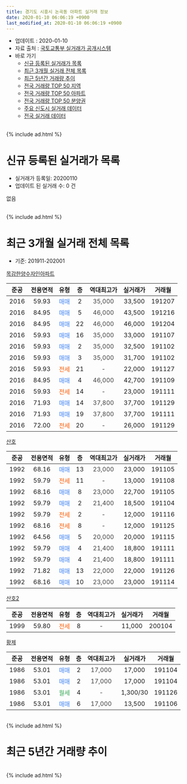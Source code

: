 ```yaml
---
title: 경기도 시흥시 논곡동 아파트 실거래 정보
date: 2020-01-10 06:06:19 +0900
last_modified_at: 2020-01-10 06:06:19 +0900
---
```


* 업데이트 : 2020-01-10
* 자료 출처 : [국토교통부 실거래가 공개시스템](http://rt.molit.go.kr)
* 바로 가기
    * [신규 등록된 실거래가 목록](#신규-등록된-실거래가-목록)
    * [최근 3개월 실거래 전체 목록](#최근-3개월-실거래-전체-목록)
    * [최근 5년간 거래량 추이](#최근-5년간-거래량-추이)
    * [전국 거래량 TOP 50 지역](https://inasie.github.io/apt-trade-info/최근-3개월-전국에서-가장-거래가-많이-발생한-지역)
    * [전국 거래량 TOP 50 아파트](https://inasie.github.io/apt-trade-info/최근-3개월-전국에서-가장-거래가-많이-발생한-아파트)
    * [전국 거래량 TOP 50 분양권](https://inasie.github.io/apt-trade-info/최근-3개월-전국에서-가장-거래가-많이-발생한-분양권)
    * [주요 신도시 실거래 데이터](https://inasie.github.io/apt-trade-info/주요-신도시)
    * [전국 실거래 데이터](https://inasie.github.io/apt-trade-info/전국)
<br>
{% include ad.html %}
<br>

# 신규 등록된 실거래가 목록
* 실거래가 등록일: 20200110
* 업데이트 된 실거래 수: 0 건

없음

<br>
{% include ad.html %}
<br>

# 최근 3개월 실거래 전체 목록
* 기준: 201911-202001


[목감한양수자인아파트](https://search.naver.com/search.naver?query=%EA%B2%BD%EA%B8%B0%EB%8F%84+%EC%8B%9C%ED%9D%A5%EC%8B%9C+%EB%85%BC%EA%B3%A1%EB%8F%99+%EB%AA%A9%EA%B0%90%ED%95%9C%EC%96%91%EC%88%98%EC%9E%90%EC%9D%B8%EC%95%84%ED%8C%8C%ED%8A%B8)

|준공|전용면적|유형|층|역대최고가|실거래가|거래월|
|:---:|:---:|:---:|:---:|:---:|:---:|:---:|
|2016|59.93|<span style="color:#4285f3">매매</span>|2|<span style="color:#444444">35,000</span>|33,500|191207|
|2016|84.95|<span style="color:#4285f3">매매</span>|5|<span style="color:#444444">46,000</span>|43,500|191216|
|2016|84.95|<span style="color:#4285f3">매매</span>|22|<span style="color:#444444">46,000</span>|46,000|191204|
|2016|59.93|<span style="color:#4285f3">매매</span>|16|<span style="color:#444444">35,000</span>|33,000|191107|
|2016|59.93|<span style="color:#4285f3">매매</span>|2|<span style="color:#444444">35,000</span>|32,500|191102|
|2016|59.93|<span style="color:#4285f3">매매</span>|3|<span style="color:#444444">35,000</span>|31,700|191102|
|2016|59.93|<span style="color:#ff5a00">전세</span>|21|<span style="color:#444444">-</span>|22,000|191127|
|2016|84.95|<span style="color:#4285f3">매매</span>|4|<span style="color:#444444">46,000</span>|42,700|191109|
|2016|59.93|<span style="color:#ff5a00">전세</span>|14|<span style="color:#444444">-</span>|23,000|191111|
|2016|71.93|<span style="color:#4285f3">매매</span>|14|<span style="color:#444444">37,800</span>|37,700|191129|
|2016|71.93|<span style="color:#4285f3">매매</span>|19|<span style="color:#444444">37,800</span>|37,700|191111|
|2016|72.00|<span style="color:#ff5a00">전세</span>|20|<span style="color:#444444">-</span>|26,000|191129|

[산호](https://search.naver.com/search.naver?query=%EA%B2%BD%EA%B8%B0%EB%8F%84+%EC%8B%9C%ED%9D%A5%EC%8B%9C+%EB%85%BC%EA%B3%A1%EB%8F%99+%EC%82%B0%ED%98%B8)

|준공|전용면적|유형|층|역대최고가|실거래가|거래월|
|:---:|:---:|:---:|:---:|:---:|:---:|:---:|
|1992|68.16|<span style="color:#4285f3">매매</span>|13|<span style="color:#444444">23,000</span>|23,000|191105|
|1992|59.79|<span style="color:#ff5a00">전세</span>|11|<span style="color:#444444">-</span>|13,000|191108|
|1992|68.16|<span style="color:#4285f3">매매</span>|8|<span style="color:#444444">23,000</span>|22,700|191105|
|1992|59.79|<span style="color:#4285f3">매매</span>|2|<span style="color:#444444">21,400</span>|18,500|191104|
|1992|59.79|<span style="color:#ff5a00">전세</span>|2|<span style="color:#444444">-</span>|12,000|191116|
|1992|68.16|<span style="color:#ff5a00">전세</span>|8|<span style="color:#444444">-</span>|12,000|191125|
|1992|64.56|<span style="color:#4285f3">매매</span>|5|<span style="color:#444444">20,000</span>|20,000|191115|
|1992|59.79|<span style="color:#4285f3">매매</span>|4|<span style="color:#444444">21,400</span>|18,800|191111|
|1992|59.79|<span style="color:#4285f3">매매</span>|4|<span style="color:#444444">21,400</span>|18,800|191111|
|1992|71.82|<span style="color:#4285f3">매매</span>|13|<span style="color:#444444">22,000</span>|22,000|191126|
|1992|68.16|<span style="color:#4285f3">매매</span>|10|<span style="color:#444444">23,000</span>|23,000|191114|

[산호2](https://search.naver.com/search.naver?query=%EA%B2%BD%EA%B8%B0%EB%8F%84+%EC%8B%9C%ED%9D%A5%EC%8B%9C+%EB%85%BC%EA%B3%A1%EB%8F%99+%EC%82%B0%ED%98%B82)

|준공|전용면적|유형|층|역대최고가|실거래가|거래월|
|:---:|:---:|:---:|:---:|:---:|:---:|:---:|
|1999|59.80|<span style="color:#ff5a00">전세</span>|8|<span style="color:#444444">-</span>|11,000|200104|

[황제](https://search.naver.com/search.naver?query=%EA%B2%BD%EA%B8%B0%EB%8F%84+%EC%8B%9C%ED%9D%A5%EC%8B%9C+%EB%85%BC%EA%B3%A1%EB%8F%99+%ED%99%A9%EC%A0%9C)

|준공|전용면적|유형|층|역대최고가|실거래가|거래월|
|:---:|:---:|:---:|:---:|:---:|:---:|:---:|
|1986|53.01|<span style="color:#4285f3">매매</span>|2|<span style="color:#444444">17,000</span>|17,000|191104|
|1986|53.01|<span style="color:#4285f3">매매</span>|2|<span style="color:#444444">17,000</span>|17,000|191104|
|1986|53.01|<span style="color:#34a853">월세</span>|4|<span style="color:#444444">-</span>|1,300/30|191126|
|1986|53.01|<span style="color:#4285f3">매매</span>|6|<span style="color:#444444">17,000</span>|13,500|191106|


<br>
{% include ad.html %}
<br>

# 최근 5년간 거래량 추이


<div style="width:100%;">
    <canvas id="deal_progress" height="200"></canvas>
</div>

<script>
new Chart(document.getElementById("deal_progress"), {
    type: 'line',
    data: {
        labels: ['201501','201502','201503','201504','201505','201506','201507','201508','201509','201510','201511','201512','201601','201602','201603','201604','201605','201606','201607','201608','201609','201610','201611','201612','201701','201702','201703','201704','201705','201706','201707','201708','201709','201710','201711','201712','201801','201802','201803','201804','201805','201806','201807','201808','201809','201810','201811','201812','201901','201902','201903','201904','201905','201906','201907','201908','201909','201910','201911','201912','202001'],
        datasets: [{
            label: '매매',
            pointRadius: 1,
            data: [4, 1, 4, 2, 5, 5, 4, 4, 6, 1, 0, 0, 3, 3, 2, 1, 1, 5, 2, 3, 5, 6, 2, 3, 1, 6, 8, 4, 9, 6, 3, 2, 2, 0, 2, 2, 2, 1, 3, 0, 5, 2, 2, 8, 10, 4, 6, 3, 3, 7, 1, 2, 4, 4, 6, 10, 5, 17, 17, 3, 0],
            borderColor: "rgba(255, 201, 14, 1)",
            backgroundColor: "rgba(255, 201, 14, 0.5)",
            fill: false,
            lineTension: 0
        },{
            label: '전월세',
            pointRadius: 1,
            data: [2, 2, 1, 0, 5, 2, 6, 2, 1, 2, 1, 1, 2, 2, 0, 0, 4, 1, 3, 2, 4, 17, 19, 12, 2, 8, 5, 3, 2, 3, 3, 5, 5, 3, 3, 0, 2, 3, 2, 6, 5, 2, 5, 5, 6, 7, 8, 4, 7, 3, 5, 0, 11, 5, 6, 8, 6, 10, 7, 0, 1],
            borderColor: "rgba(0, 141, 185, 1)",
            backgroundColor: "rgba(0, 141, 185, 0.5)",
            fill: false,
            lineTension: 0
        }
        ]
    },
    options: {
        responsive: true,
        title: {
            display: false
        },
        tooltips: {
            mode: 'index',
            intersect: false
        },
        hover: {
            mode: 'nearest',
            intersect: true
        },
        scales: {
            xAxes: [{
                display: true,
                scaleLabel: {
                    display: true,
                    labelString: '년/월'
                }
            }],
            yAxes: [{
                display: true,
                ticks: {
                    suggestedMin: 0,
                },
                scaleLabel: {
                    display: true,
                    labelString: '실거래 수'
                }
            }]
        }
    }
});

</script>


<br>
{% include ad.html %}
<br>

